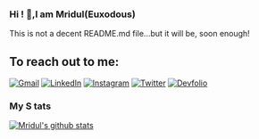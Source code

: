 ### Hi ! 👋,I am Mridul(Euxodous)

This is not a decent README.md file...but it will be, soon enough!


## To reach out to me:

[![Gmail](https://img.shields.io/badge/-GMAIL-D14836?style=for-the-badge&logo=gmail&logoColor=white)](mailto:mridulsetia18@gmail.com)
[![LinkedIn](https://img.shields.io/badge/-LINKEDIN-0077B5?style=for-the-badge&logo=linkedin&logoColor=white)](https://www.linkedin.com/in/mridul-setia-990944146/)
[![Instagram](https://img.shields.io/badge/-INSTAGRAM-fa37e3?style=for-the-badge&logo=instagram&logoColor=white)](https://www.instagram.com/mridul__af/)
[![Twitter](https://img.shields.io/badge/-TWITTER-6db0f2?style=for-the-badge&logo=twitter&logoColor=white)](https://twitter.com/Mridul62963537)
[![Devfolio](https://img.shields.io/badge/-Devfolio-315bf5?style=for-the-badge&logo=devfolio&logoColor=070808)](https://devfolio.co/@Mridul18)

### My S tats

[![Mridul's github stats](https://github-readme-stats.vercel.app/api?username=mridul-netizen)](https://github.com/mridul-netizen/github-readme-stats)


<!--
**mridul-netizen/mridul-netizen** is a ✨ _special_ ✨ repository because its `README.md` (this file) appears on your GitHub profile.

Here are some ideas to get you started:

- 🔭 I’m currently working on ...
- 🌱 I’m currently learning ...
- 👯 I’m looking to collaborate on ...
- 🤔 I’m looking for help with ...
- 💬 Ask me about ...
- 📫 How to reach me: ...
- 😄 Pronouns: ...
- ⚡ Fun fact:language and tools
-->
